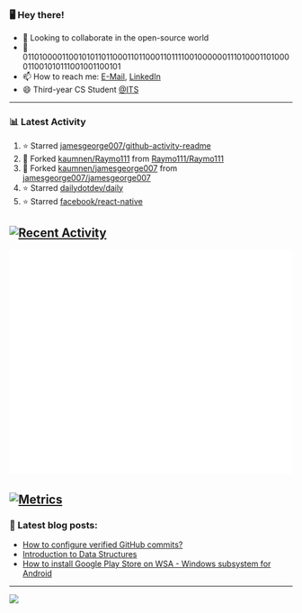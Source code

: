 ### 🖥️ Hey there!

- 👯 Looking to collaborate in the open-source world
- 💬 0110100001100101011011000110110001101111001000000111010001101000011001010111001001100101
- 📫 How to reach me: [E-Mail](mailto:komnenovic@pm.me), [LinkedIn](https://www.linkedin.com/in/komnenovic/)
- 😄 Third-year CS Student [@ITS](https://its.edu.rs)
-----------------------------------
### 📊 Latest Activity
<!--RECENT_ACTIVITY:start-->
1. ⭐ Starred [jamesgeorge007/github-activity-readme](https://github.com/jamesgeorge007/github-activity-readme)
2. 🔱 Forked [kaumnen/Raymo111](https://github.com/kaumnen/Raymo111) from [Raymo111/Raymo111](https://github.com/Raymo111/Raymo111)
3. 🔱 Forked [kaumnen/jamesgeorge007](https://github.com/kaumnen/jamesgeorge007) from [jamesgeorge007/jamesgeorge007](https://github.com/jamesgeorge007/jamesgeorge007)
4. ⭐ Starred [dailydotdev/daily](https://github.com/dailydotdev/daily)
5. ⭐ Starred [facebook/react-native](https://github.com/facebook/react-native)
<!--RECENT_ACTIVITY:end-->



[![Recent Activity](https://github.com/kaumnen/kaumnen/actions/workflows/recent-activity.config.yml/badge.svg)](https://github.com/kaumnen/kaumnen/actions/workflows/recent-activity.config.yml)
-----------------------------------
![Metrics](https://github.com/kaumnen/kaumnen/blob/main/github-metrics.svg)

[![Metrics](https://github.com/kaumnen/kaumnen/actions/workflows/metrics.yml/badge.svg)](https://github.com/kaumnen/kaumnen/actions/workflows/metrics.yml)
-----------------------------------
### 📝 Latest blog posts:
- [How to configure verified GitHub commits?](https://kaumnen.tech/how-to-configure-verified-github-commits)
- [Introduction to Data Structures](https://kaumnen.tech/introduction-to-data-structures)
- [How to install Google Play Store on WSA - Windows subsystem for Android](https://kaumnen.tech/how-to-install-google-play-store-on-wsa-windows-subsystem-android)
-----------------------------------

![](https://komarev.com/ghpvc/?username=kaumnen)
